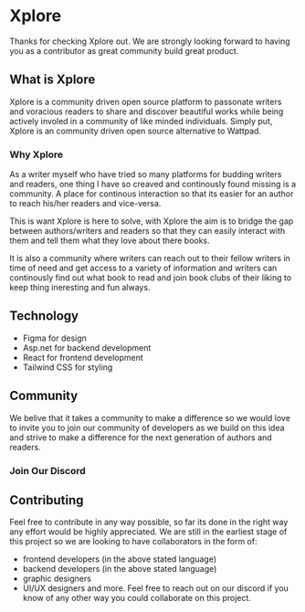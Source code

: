 
# Xplore

Thanks for checking Xplore out. We are strongly looking forward to having you as a contributor as great community build great product.

## What is Xplore

Xplore is a community driven open source platform to passonate writers and voracious readers to share and discover beautiful works while being actively involed in a community of like minded individuals. Simply put, Xplore is an community driven open source alternative to Wattpad.

### Why Xplore
As a writer myself who have tried so many platforms for budding writers and readers, one thing I have so creaved and continously found missing is a community. A place for continous interaction so that its easier for an author to reach his/her readers and vice-versa. 

This is want Xplore is here to solve, with Xplore the aim is to bridge the gap between authors/writers and readers so that they can easily interact with them and tell them what they love about there books. 

It is also a community where writers can reach out to their fellow writers in time of need and get access to a variety of information and writers can continously find out what book to read and join book clubs of their liking to keep thing ineresting and fun always.

## Technology
- Figma for design
- Asp.net for backend development
- React for frontend development
- Tailwind CSS for styling

## Community

We belive that it takes a community to make a difference so we would love to invite you to join our community of developers as we build on this idea and strive to make a difference for the next generation of authors and readers.

### Join Our Discord

## Contributing
Feel free to contribute in any way possible, so far its done in the right way any effort would be highly appreciated.
We are still in the earliest stage of this project so we are looking to have collaborators in the form of:

- frontend developers (in the above stated language)
- backend developers (in the above stated language)
- graphic designers
- UI/UX designers and more. 
Feel free to reach out on our discord if you know of any other way you could collaborate on this project.

